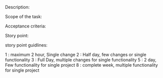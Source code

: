 Description:


Scope of the task:

Acceptance criteria:

Story point: 

story point guidlines: 

1 : maximum 2 hour, Single change
2 : Half day, few changes or single functionality
3 : Full Day, multiple changes for single functionality
5 : 2 day, Few functionality for single project
8 : complete week, multiple functionality for single project
